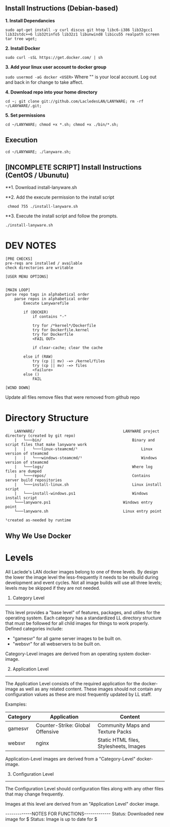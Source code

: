Install Instructions (Debian-based)
-----------------------------------

**1. Install Dependancies**

` sudo apt-get install -y curl discus git htop libc6-i386 lib32gcc1 lib32stdc++6 lib32tinfo5 lib32z1 libunwind8 libicu55 realpath screen tar tree wget; `

**2. Install Docker**

` sudo curl -sSL https://get.docker.com/ | sh `

**3. Add your linux user account to docker group**

` sudo usermod -aG docker <USER> `
Where "<USER>" is your local account. Log out and back in for change to take affect.

**4. Download repo into your home directory**

` cd ~; git clone git://github.com/LacledesLAN/LANYWARE; rm -rf ~/LANYWARE/.git; `

**5. Set permissions**

`cd ~/LANYWARE; chmod +x *.sh; chmod +x ./bin/*.sh; `


Execution
---------

` cd ~/LANYWARE; ./lanyware.sh; `



[INCOMPLETE SCRIPT] Install Instructions (CentOS / Ubunutu)
-----------------------------------------------------------
**1. Download install-lanyware.sh

**2. Add the execute permission to the install script

` chmod 755 ./install-lanyware.sh`

**3. Execute the install script and follow the prompts.

` ./install-lanyware.sh `




DEV NOTES
=========

<LANYWARE>

    [PRE CHECKS]
    pre-reqs are installed / available
    check directories are writable

    [USER MENU OPTIONS]
    
    
    [MAIN LOOP]
    parse repo tags in alphabetical order    
        parse repos in alphabetical order
            Execute Lanywarefile
            
            if (DOCKER)
                if contains "-"
            
                try for /*kernel*/Dockerfile
                try for Dockerfile.kernel
                try for Dockerfile
                <FAIL OUT>
                
                if clear-cache; clear the cache
            
            else if (RAW)
                try (cp || mv) -=> /kernel/files
                try (cp || mv) -=> files
                <failure>
            else ()
                FAIL

    [WIND DOWN]
    
    
<UPDATE>
    Update all files
    remove files that were removed from github repo


Directory Structure
===================
```
    LANYWARE/                                       LANYWARE project directory (created by git repo)
    |   └───bin/                                        Binary and script files that make lanyware work
    |   |   └───linux-steamcmd/¹                            Linux version of steamcmd
    |   |   └───windows-steamcmd/¹                          Windows version of steamcmd
    |   └───logs/                                       Where log files are dumped
    |   └───repos/                                      Contains server build repositories
    |   └───install-linux.sh                            Linux install script
    |   └───install-windows.ps1                         Windows install script
    └───lanyware.ps1                                Windows entry point
    └───lanyware.sh                                 Linux entry point

¹created as-needed by runtime
```


Why We Use Docker
-----------------

Levels
======
All Laclede's LAN docker images belong to one of three levels.  By design the lower the image level the less-frequently it needs to be rebuild during development and event cycles.  Not all image builds will use all three levels; levels may be skipped if they are not needed.

1. Category Level
-----------------
This level provides a "base level" of features, packages, and utilies for the operating system.  Each category has a standardized LL directory structure that must be followed for all child images for things to work properly. Defined categories include:

* "gamesvr" for all game server images to be built on.
* "websvr" for all webservers to be built on.

Category-Level images are derived from an operating system docker-image.

2. Application Level
---------------------
The Application Level consists of the required application for the docker-image as well as any related content. These images should not contain any configuration values as these are most frequently updated by LL staff.

Examples:

| Category | Application                      | Content                                |
|----------|----------------------------------|----------------------------------------|
| gamesvr  | Counter-Strike: Global Offensive | Community Maps and Texture Packs       |
| websvr   | nginx                            | Static HTML files, Stylesheets, Images |

Application-Level images are derived from a "Category-Level" docker-image.

3. Configuration Level
----------------------
The Configuration Level should configuration files along with any other files that may change frequently.


Images at this level are derived from an "Application Level" docker image.


-------------NOTES FOR FUNCTIONS-------------
Status: Downloaded new image for $
Status: Image is up to date for $
